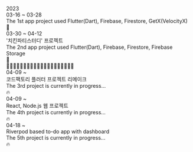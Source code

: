 2023<br>
03-16 ~ 03-28<br>
The 1st app project used Flutter(Dart), Firebase, Firestore, GetX(VelocityX)<br>
🍫<br>
03-30 ~ 04-12<br>
'치킨파티스터디' 프로젝트<br>
The 2nd app project used Flutter(Dart), Firebase, Firestore, Firebase Storage<br> 
🍰<br>
🌲🌲🌲🌲🌲🌲🌲🌲🌲🌲🌲🌲🌲🌲🌲🌲🌲🌲🌲🌲<br>
04-09 ~<br>
코드팩토리 플러터 프로젝트 리메이크<br>
The 3rd project is currently in progress...<br>
🔥<br>
04-09 ~<br>
React, Node.js 웹 프로젝트<br>
The 4th project is currently in progress...<br>
🔥<br>
04-18 ~<br>
Riverpod based to-do app with dashboard<br>
The 5th project is currently in progress...<br>
🔥<br>
